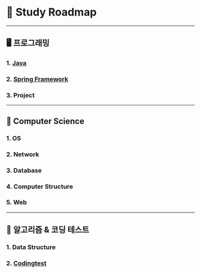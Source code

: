 # 📆 Study  Roadmap

---

##  🖥 프로그래밍

###  1. [Java](https://github.com/HyeonbinSa/study-roadmap/tree/master/Java)

### 2. [Spring Framework](https://github.com/HyeonbinSa/study-roadmap/tree/master/SpringFramework)

###  3. Project

---

## 📕 Computer Science

### 1. OS

### 2. Network

### 3. Database

### 4. Computer Structure

### 5. Web

---

## 🎯 알고리즘 & 코딩 테스트

### 1. Data Structure

### 2. [Codingtest](https://github.com/HyeonbinSa/study-algorithm)
